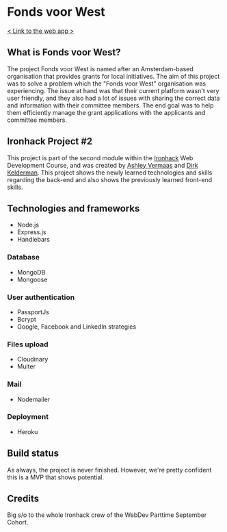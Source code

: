 # Fonds voor West

[< Link to the web app >](https://fondsvoorwest-ironhack.herokuapp.com/)

## What is Fonds voor West? 
The project Fonds voor West is named after an Amsterdam-based organisation that provides grants for local initiatives. The aim of this project was to solve a problem which the "Fonds voor West" organisation was experiencing. The issue at hand was that their current platform wasn't very user friendly, and they also had a lot of issues with sharing the correct data and information with their committee members. The end goal was to help them efficiently manage the grant applications with the applicants and committee members.

## Ironhack Project #2
This project is part of the second module within the [Ironhack](https://ironhack.com/en) Web Development Course, and was created by [Ashley Vermaas](https://github.com/ashleyvermaas) and [Dirk Kelderman](https://github.com/dirkkelderman). This project shows the newly learned technologies and skills regarding the back-end and also shows the previously learned front-end skills. 

## Technologies and frameworks
- Node.js
- Express.js
- Handlebars

### Database
- MongoDB
- Mongoose

### User authentication
- PassportJs
- Bcrypt
- Google, Facebook and LinkedIn strategies

### Files upload
- Cloudinary
- Multer

### Mail
- Nodemailer

### Deployment
- Heroku

## Build status
As always, the project is never finished. However, we're pretty confident this is a MVP that shows potential.

## Credits
Big s/o to the whole Ironhack crew of the WebDev Parttime September Cohort. 

